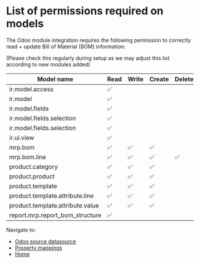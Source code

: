 # List of permissions required on models

The Odoo module integration requires the following permission to correctly read + update Bill of Material (BOM) information:

(Please check this regularly during setup as we may adjust this list according to new modules added)

|Model name|Read|Write|Create|Delete|
|---|---|---|---|---|
|ir.model.access|:white_check_mark:|||
|ir.model|:white_check_mark:|||
|ir.model.fields|:white_check_mark:|||
|ir.model.fields.selection|:white_check_mark:|||
|ir.model.fields.selection|:white_check_mark:|||
|ir.ui.view|:white_check_mark:|||
|mrp.bom|:white_check_mark:|:white_check_mark:|:white_check_mark:||
|mrp.bom.line|:white_check_mark:|:white_check_mark:|:white_check_mark:|:white_check_mark:|:white_check_mark:|
|product.category|:white_check_mark:|:white_check_mark:|:white_check_mark:||
|product.product|:white_check_mark:|:white_check_mark:|:white_check_mark:||
|product.template|:white_check_mark:|:white_check_mark:|:white_check_mark:||
|product.template.attribute.line|:white_check_mark:|:white_check_mark:|:white_check_mark:||
|product.template.attribute.value|:white_check_mark:|:white_check_mark:|:white_check_mark:||
|report.mrp.report_bom_structure|:white_check_mark:|||

Navigate to:
 - [Odoo source datasource](../readme.md)
 - [Property mappings](../../../propertymapping/readme.md)
 - [Home](../../../README.md)